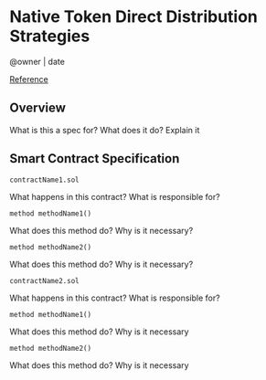 # Native Token Direct Distribution Strategies

@owner | date

[Reference]()

## Overview
What is this a spec for? What does it do? Explain it
## Smart Contract Specification
`contractName1.sol`

What happens in this contract? What is responsible for?

```solidity
method methodName1()
```
What does this method do? Why is it necessary?

```solidity
method methodName2()
```

What does this method do? Why is it necessary?

`contractName2.sol`

What happens in this contract? What is responsible for?


```solidity
method methodName1()
```
What does this method do? Why is it necessary


```solidity
method methodName2()
```
What does this method do? Why is it necessary
